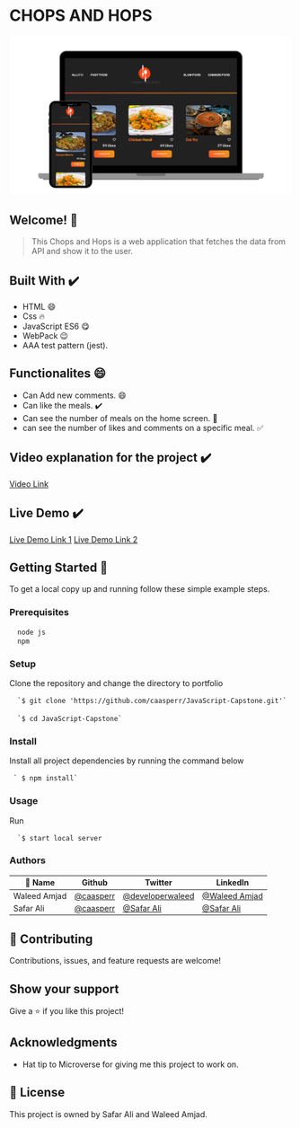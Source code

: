# CHOPS AND HOPS

![App Screenshot](./src/assets/mock.png)

## Welcome! 👋

> This Chops and Hops is a web application that fetches the data from API and show it to the user.



                              
## Built With ✔️

- HTML 😄
- Css 🔥
- JavaScript ES6 😋
- WebPack 😉
- AAA test pattern (jest).

## Functionalites 😄

- Can Add new comments. 😄
- Can like the meals. ✔️
- Can see the number of meals on the home screen. 🙌
- can see the number of likes and comments on a specific meal. ✅

## Video explanation for the project ✔️

[Video Link](https://drive.google.com/file/d/1QuKNGLzjiLmeGpef6kUZJC2mAxapluiM/view?usp=sharing)


## Live Demo ✔️

[Live Demo Link 1](https://gregarious-melba-786499.netlify.app/)
[Live Demo Link 2](https://developerwaleed.github.io/CHOPS-AND-HOPS/)


## Getting Started 🙌

To get a local copy up and running follow these simple example steps.

### Prerequisites
```
  node js
  npm

```
### Setup
Clone the repository and change the directory to portfolio

``` 
  `$ git clone 'https://github.com/caasperr/JavaScript-Capstone.git'`

  `$ cd JavaScript-Capstone`

```

### Install
Install all project dependencies by running the command below
 
``` 
 ` $ npm install`
```
### Usage

Run
``` 
  `$ start local server
```


### Authors

| 👤 Name | Github | Twitter | LinkedIn |
|------|--------|---------|----------|
|Waleed Amjad|[@caasperr](https://github.com/caasperr)|[@developerwaleed](https://twitter.com/developerwaleed)|[@Waleed Amjad](https://www.linkedin.com/in/waleed-amjad-51930014a/)|
|Safar Ali|[@caasperr](https://github.com/safar1212)|[@Safar Ali](https://twitter.com/SafarAli999)|[@Safar Ali](https://www.linkedin.com/in/safar-ali999/)|

## 🤝 Contributing

Contributions, issues, and feature requests are welcome!

## Show your support

Give a ⭐️ if you like this project!

## Acknowledgments

- Hat tip to Microverse for giving me this project to work on.

## 📝 License

This project is owned by Safar Ali and Waleed Amjad.
